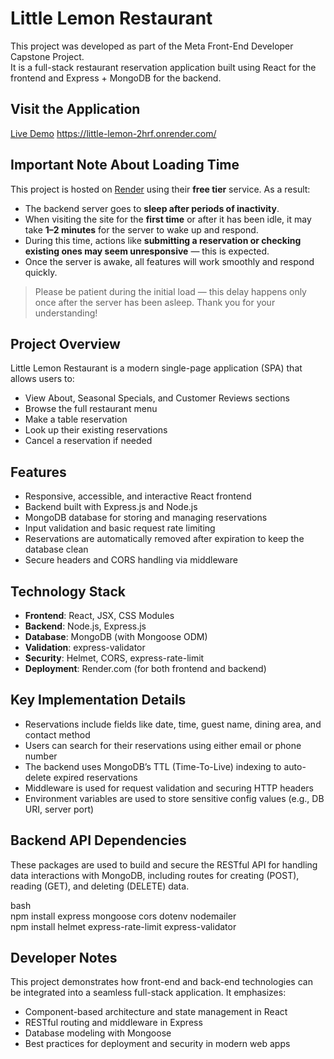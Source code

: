# Little Lemon Restaurant

This project was developed as part of the Meta Front-End Developer Capstone Project.  
It is a full-stack restaurant reservation application built using React for the frontend and Express + MongoDB for the backend.

## Visit the Application

[Live Demo](https://little-lemon-2hrf.onrender.com/)
https://little-lemon-2hrf.onrender.com/
## Important Note About Loading Time

This project is hosted on [Render](https://render.com) using their **free tier** service.
As a result:
- The backend server goes to **sleep after periods of inactivity**.
- When visiting the site for the **first time** or after it has been idle, it may take **1–2 minutes** for the server to wake up and respond.
- During this time, actions like **submitting a reservation or checking existing ones may seem unresponsive** — this is expected.
- Once the server is awake, all features will work smoothly and respond quickly.

> Please be patient during the initial load — this delay happens only once after the server has been asleep.
Thank you for your understanding!

## Project Overview

Little Lemon Restaurant is a modern single-page application (SPA) that allows users to:

- View About, Seasonal Specials, and Customer Reviews sections
- Browse the full restaurant menu
- Make a table reservation
- Look up their existing reservations
- Cancel a reservation if needed

## Features

- Responsive, accessible, and interactive React frontend
- Backend built with Express.js and Node.js
- MongoDB database for storing and managing reservations
- Input validation and basic request rate limiting
- Reservations are automatically removed after expiration to keep the database clean
- Secure headers and CORS handling via middleware

## Technology Stack

- **Frontend**: React, JSX, CSS Modules
- **Backend**: Node.js, Express.js
- **Database**: MongoDB (with Mongoose ODM)
- **Validation**: express-validator
- **Security**: Helmet, CORS, express-rate-limit
- **Deployment**: Render.com (for both frontend and backend)

## Key Implementation Details

- Reservations include fields like date, time, guest name, dining area, and contact method
- Users can search for their reservations using either email or phone number
- The backend uses MongoDB’s TTL (Time-To-Live) indexing to auto-delete expired reservations
- Middleware is used for request validation and securing HTTP headers
- Environment variables are used to store sensitive config values (e.g., DB URI, server port)

## Backend API Dependencies

These packages are used to build and secure the RESTful API for handling data interactions with MongoDB, including routes for creating (POST), reading (GET), and deleting (DELETE) data.

bash<br>
npm install express mongoose cors dotenv nodemailer <br>
npm install helmet express-rate-limit express-validator

## Developer Notes

This project demonstrates how front-end and back-end technologies can be integrated into a seamless full-stack application. It emphasizes:

- Component-based architecture and state management in React
- RESTful routing and middleware in Express
- Database modeling with Mongoose
- Best practices for deployment and security in modern web apps